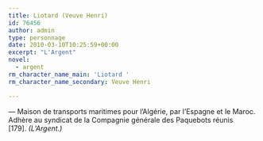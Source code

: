 ```yaml
---
title: Liotard (Veuve Henri)
id: 76456
author: admin
type: personnage
date: 2010-03-10T10:25:59+00:00
excerpt: "L'Argent"
novel:
  - argent
rm_character_name_main: 'Liotard '
rm_character_name_secondary: Veuve Henri

---
```

— Maison de transports maritimes pour l&rsquo;Algérie, par l&rsquo;Espagne et le Maroc. Adhère au syndicat de la Compagnie générale des Paquebots réunis [179]. _(L&rsquo;Argent.)_